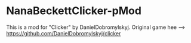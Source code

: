 # NanaBeckettClicker-pMod
This is a mod for "Clicker" by DanielDobromylskyj. Original game hee --> https://github.com/DanielDobromylskyj/clicker
